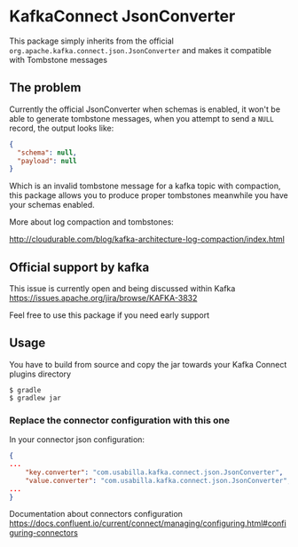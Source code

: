 KafkaConnect JsonConverter
=====

This package simply inherits from the official `org.apache.kafka.connect.json.JsonConverter` and makes it compatible with Tombstone messages

## The problem

Currently the official JsonConverter when schemas is enabled, it won't be able to generate tombstone messages, when you attempt to send a `NULL` record, the output looks like:

```json
{
  "schema": null,
  "payload": null
}
```

Which is an invalid tombstone message for a kafka topic with compaction, this package allows you to produce proper tombstones meanwhile you have your schemas enabled.

More about log compaction and tombstones:

http://cloudurable.com/blog/kafka-architecture-log-compaction/index.html

## Official support by kafka

This issue is currently open and being discussed within Kafka https://issues.apache.org/jira/browse/KAFKA-3832

Feel free to use this package if you need early support

## Usage

You have to build from source and copy the jar towards your Kafka Connect plugins directory

```console
$ gradle
$ gradlew jar
```

### Replace the connector configuration with this one

In your connector json configuration:

```json
{
...
    "key.converter": "com.usabilla.kafka.connect.json.JsonConverter",
    "value.converter": "com.usabilla.kafka.connect.json.JsonConverter",
...
}
```

Documentation about connectors configuration https://docs.confluent.io/current/connect/managing/configuring.html#configuring-connectors


